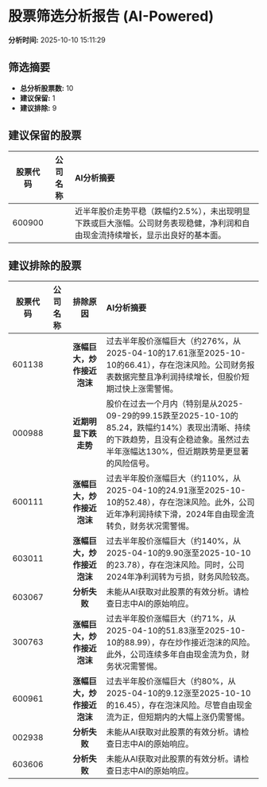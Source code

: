 # 股票筛选分析报告 (AI-Powered)

**分析时间:** 2025-10-10 15:11:29

## 筛选摘要

- **总分析股票数:** 10
- **建议保留:** 1
- **建议排除:** 9

## 建议保留的股票

| 股票代码 | 公司名称 | AI分析摘要 |
|:---:|:---:|:---|
| 600900 |  | 近半年股价走势平稳（跌幅约2.5%），未出现明显下跌或巨大涨幅。公司财务表现稳健，净利润和自由现金流持续增长，显示出良好的基本面。 |

## 建议排除的股票

| 股票代码 | 公司名称 | 排除原因 | AI分析摘要 |
|:---:|:---:|:---:|:---|
| 601138 |  | **涨幅巨大，炒作接近泡沫** | 过去半年股价涨幅巨大（约276%，从2025-04-10的17.61涨至2025-10-10的66.41），存在泡沫风险。公司财务报表数据完整且净利润持续增长，但股价短期过快上涨需警惕。 |
| 000988 |  | **近期明显下跌走势** | 股价在过去一个月内（特别是从2025-09-29的99.15跌至2025-10-10的85.24，跌幅约14%）表现出清晰、持续的下跌趋势，且没有企稳迹象。虽然过去半年涨幅达130%，但近期跌势是更显著的风险信号。 |
| 600111 |  | **涨幅巨大，炒作接近泡沫** | 过去半年股价涨幅巨大（约110%，从2025-04-10的24.91涨至2025-10-10的52.48），存在泡沫风险。此外，公司近年净利润持续下滑，2024年自由现金流转负，财务状况需警惕。 |
| 603011 |  | **涨幅巨大，炒作接近泡沫** | 过去半年股价涨幅巨大（约140%，从2025-04-10的9.90涨至2025-10-10的23.78），存在泡沫风险。同时，公司2024年净利润转为亏损，财务风险较高。 |
| 603067 |  | **分析失败** | 未能从AI获取对此股票的有效分析。请检查日志中AI的原始响应。 |
| 300763 |  | **涨幅巨大，炒作接近泡沫** | 过去半年股价涨幅巨大（约71%，从2025-04-10的51.83涨至2025-10-10的88.99），存在炒作接近泡沫的风险。此外，公司连续多年自由现金流为负，财务状况需警惕。 |
| 600961 |  | **涨幅巨大，炒作接近泡沫** | 过去半年股价涨幅巨大（约80%，从2025-04-10的9.12涨至2025-10-10的16.45），存在泡沫风险。尽管自由现金流为正，但短期内的大幅上涨仍需警惕。 |
| 002938 |  | **分析失败** | 未能从AI获取对此股票的有效分析。请检查日志中AI的原始响应。 |
| 603606 |  | **分析失败** | 未能从AI获取对此股票的有效分析。请检查日志中AI的原始响应。 |
